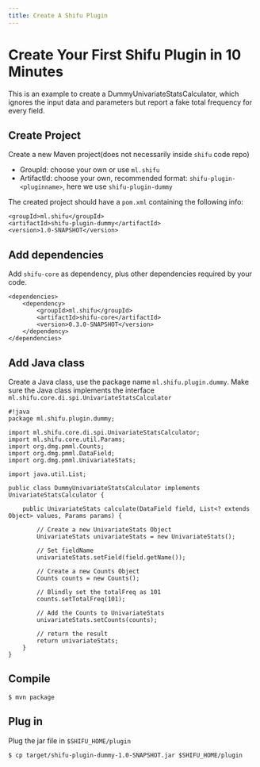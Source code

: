 ```yaml
---
title: Create A Shifu Plugin
---
```


Create Your First Shifu Plugin in 10 Minutes
===========================================

This is an example to create a DummyUnivariateStatsCalculator, which ignores the input data and parameters but report a fake total frequency for every field.

## Create Project

Create a new Maven project(does not necessarily inside ``shifu`` code repo)

* GroupId: choose your own or use ``ml.shifu``
* ArtifactId: choose your own, recommended format: ``shifu-plugin-<pluginname>``, here we use ``shifu-plugin-dummy``

The created project should have a ``pom.xml`` containing the following info:

    <groupId>ml.shifu</groupId>
    <artifactId>shifu-plugin-dummy</artifactId>
    <version>1.0-SNAPSHOT</version>

## Add dependencies 

Add ``shifu-core`` as dependency, plus other dependencies required by your code.

    <dependencies>
        <dependency>
            <groupId>ml.shifu</groupId>
            <artifactId>shifu-core</artifactId>
            <version>0.3.0-SNAPSHOT</version>
        </dependency>
    </dependencies>

## Add Java class

Create a Java class, use the package name ``ml.shifu.plugin.dummy``. Make sure the Java class implements the interface ``ml.shifu.core.di.spi.UnivariateStatsCalculator``

    #!java
    package ml.shifu.plugin.dummy;

    import ml.shifu.core.di.spi.UnivariateStatsCalculator;
    import ml.shifu.core.util.Params;
    import org.dmg.pmml.Counts;
    import org.dmg.pmml.DataField;
    import org.dmg.pmml.UnivariateStats;

    import java.util.List;

    public class DummyUnivariateStatsCalculator implements UnivariateStatsCalculator {

        public UnivariateStats calculate(DataField field, List<? extends Object> values, Params params) {
            
            // Create a new UnivariateStats Object
            UnivariateStats univariateStats = new UnivariateStats();
            
            // Set fieldName
            univariateStats.setField(field.getName());

            // Create a new Counts Object
            Counts counts = new Counts();

            // Blindly set the totalFreq as 101
            counts.setTotalFreq(101);

            // Add the Counts to UnivariateStats
            univariateStats.setCounts(counts);

            // return the result
            return univariateStats;
        }
    }
    
## Compile

    $ mvn package

## Plug in

Plug the jar file in ``$SHIFU_HOME/plugin``

    $ cp target/shifu-plugin-dummy-1.0-SNAPSHOT.jar $SHIFU_HOME/plugin


